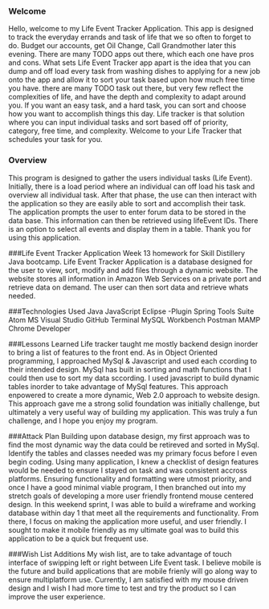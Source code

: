 ### Welcome
Hello, welcome to my Life Event Tracker Application.  This app is designed to track the everyday errands and task of life that we so often to forget to do.  Budget our accounts, get Oil Change, Call Grandmother later this evening.   There are many TODO apps out there, which each one have pros and cons.  What sets Life Event Tracker app apart is the idea that you can dump and off load every task from washing dishes to applying for a new job onto the app and allow it to sort your task based upon how much free time you have.  there are many TODO task out there, but very few reflect the complexities of life, and have the depth and complexity to adapt around you.  If you want an easy task, and a hard task,  you can sort and choose how you want to accomplish things this day.  Life tracker is that solution where you can input individual tasks and sort based off of priority, category, free time, and complexity.  Welcome to your Life Tracker that schedules your task for you.

### Overview
This program is designed to gather the users individual tasks (Life Event).   Initially, there is a load period where an individual can off load his task and overview all individual task.  After that phase, the use can then interact with the application so they are easily able to sort and accomplish their task.   
The application prompts the user to enter forum data to be stored in the data base.  This information can then be retrieved using lifeEvent IDs.   There is an option to select all events and display them in a table.
Thank you for using this application.

###Life Event Tracker Application
Week 13 homework for Skill Distillery Java bootcamp. Life Event Tracker Application is a database designed for the user to view, sort, modify and add files through a dynamic website.  The website stores all information in Amazon Web Services on a private port and retrieve data on demand.  The user can then sort data and retrieve whats needed.


###Technologies Used
Java
JavaScript
Eclipse -Plugin
Spring Tools Suite
Atom
MS Visual Studio
GitHub
Terminal
MySQL Workbench
Postman
MAMP
Chrome Developer


###Lessons Learned
Life tracker taught me mostly backend design inorder to bring a list of features to the front end.  As in Object Oriented programming, I approached MySql & Javascript and used each ccording to their intended design.  MySql has built in sorting and math functions that I could then use to sort my data sccording.  I used javascript to build dynamic tables inorder to take advantage of MySql features. This approach enpowered to create a more dynamic, Web 2.0 approach to website design.  This approach gave me a strong  solid foundation was initially challenge, but ultimately a very useful way of building my application.   This was truly a fun challenge, and I hope you enjoy my program.

###Attack Plan
Building upon database design, my first approach was to find the most dynamic way the data could be retireved and sorted in MySql.  Identify the tables and classes needed was my primary focus before I even begin coding.  Using many application, I knew a checklist of design features would be needed to ensure I stayed on task and was consistent accross platforms.   Ensuring functionality and formatting were utmost priority, and once I have a good minimal viable program, I then branched out into my stretch goals of developing a more user friendly frontend mouse centered design. In this weekend sprint, I was able to build a wireframe and working database within day 1 that meet all the requirements and functionality.  From there, I focus on making the application more useful, and user friendly.  I sought to make it mobile friendly as my ultimate goal was to build this application to be a quick but frequent use.   

###Wish List Additions
My wish list, are to take advantage of touch interface of swipping left or right between Life Event task.  I believe mobile is the future and build applications that are mobile frienly will go along way to ensure multiplatform use.  Currently, I am satisfied with my mouse driven design and I wish I had more time to test and try the product so I can improve the user experience.
